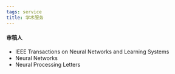 ```yaml
---
tags: service
title: 学术服务
---
```


#### 审稿人

* IEEE Transactions on Neural Networks and Learning Systems
* Neural Networks
* Neural Processing Letters